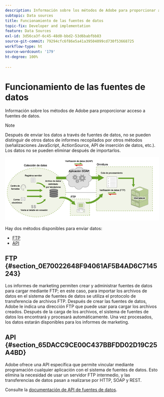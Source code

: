```yaml
---
description: Información sobre los métodos de Adobe para proporcionar acceso a fuentes de datos.
subtopic: Data sources
title: Funcionamiento de las fuentes de datos
topic-fix: Developer and implementation
feature: Data Sources
exl-id: 3d56ca3f-6c45-48d0-bbd2-53d6babfbb83
source-git-commit: 79294cfc6f86e5a41a39504099cd730f53668725
workflow-type: ht
source-wordcount: '179'
ht-degree: 100%

---
```


# Funcionamiento de las fuentes de datos

Información sobre los métodos de Adobe para proporcionar acceso a fuentes de datos.

>[!NOTE]
>
>Después de enviar los datos a través de fuentes de datos, no se pueden distinguir de otros datos de informes recopilados por otros métodos (señalizaciones JavaScript, ActionSource, API de inserción de datos, etc.). Los datos no se pueden eliminar después de importarlos.

![](assets/data_sources_overview.png)

Hay dos métodos disponibles para enviar datos:

* [FTP](/help/import/c-data-sources/datasrc-how-data-sources-works.md#section_0E70022648F94061AF5B4AD6C7145243)
* [API](/help/import/c-data-sources/datasrc-how-data-sources-works.md#section_65DACC9CE00C437BBFDD02D19C25A4BD)

## FTP {#section_0E70022648F94061AF5B4AD6C7145243}

Los informes de marketing permiten crear y administrar fuentes de datos para cargar mediante FTP; en este caso, para importar los archivos de datos en el sistema de fuentes de datos se utiliza el protocolo de transferencia de archivos FTP. Después de crear las fuentes de datos, Adobe le indica una dirección FTP que puede usar para cargar los archivos creados. Después de la carga de los archivos, el sistema de fuentes de datos los encontrará y procesará automáticamente. Una vez procesados, los datos estarán disponibles para los informes de marketing.

## API {#section_65DACC9CE00C437BBFDD02D19C25A4BD}

Adobe ofrece una API específica que permite vincular mediante programación cualquier aplicación con el sistema de fuentes de datos. Esto elimina la necesidad de usar un servidor FTP intermedio, y las transferencias de datos pasan a realizarse por HTTP, SOAP y REST.

Consulte la [documentación de API de fuentes de datos](https://github.com/AdobeDocs/analytics-1.4-apis/tree/master/docs/data-sources-api).
